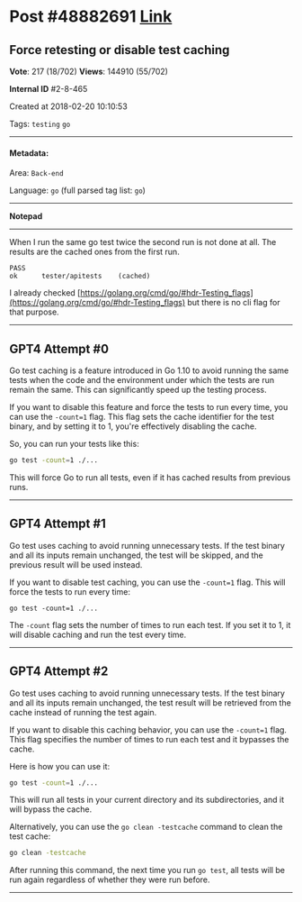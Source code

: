 
# Post \#48882691 [Link](https://stackoverflow.com/questions/48882691/)

## Force retesting or disable test caching

**Vote**: 217 (18/702) **Views**: 144910 (55/702) 

**Internal ID** \#2-8-465

Created at 2018-02-20 10:10:53

Tags: `testing` `go`

----------

#### Metadata:

Area: `Back-end`

Language: `go` (full parsed tag list: `go`)

----------

**Notepad**


----------



When I run the same go test twice the second run is not done at all. The results are the cached ones from the first run.

```
PASS    
ok      tester/apitests    (cached)
```




I already checked [https://golang.org/cmd/go/#hdr-Testing_flags](https://golang.org/cmd/go/#hdr-Testing_flags) but there is no cli flag for that purpose.






----------
        
## GPT4 Attempt \#0

Go test caching is a feature introduced in Go 1.10 to avoid running the same tests when the code and the environment under which the tests are run remain the same. This can significantly speed up the testing process.

If you want to disable this feature and force the tests to run every time, you can use the `-count=1` flag. This flag sets the cache identifier for the test binary, and by setting it to 1, you're effectively disabling the cache.

So, you can run your tests like this:

```bash
go test -count=1 ./...
```

This will force Go to run all tests, even if it has cached results from previous runs.

--------

## GPT4 Attempt \#1

Go test uses caching to avoid running unnecessary tests. If the test binary and all its inputs remain unchanged, the test will be skipped, and the previous result will be used instead.

If you want to disable test caching, you can use the `-count=1` flag. This will force the tests to run every time:

```
go test -count=1 ./...
```

The `-count` flag sets the number of times to run each test. If you set it to 1, it will disable caching and run the test every time.

--------

## GPT4 Attempt \#2

Go test uses caching to avoid running unnecessary tests. If the test binary and all its inputs remain unchanged, the test result will be retrieved from the cache instead of running the test again. 

If you want to disable this caching behavior, you can use the `-count=1` flag. This flag specifies the number of times to run each test and it bypasses the cache. 

Here is how you can use it:

```bash
go test -count=1 ./...
```

This will run all tests in your current directory and its subdirectories, and it will bypass the cache. 

Alternatively, you can use the `go clean -testcache` command to clean the test cache:

```bash
go clean -testcache
```

After running this command, the next time you run `go test`, all tests will be run again regardless of whether they were run before.

--------
